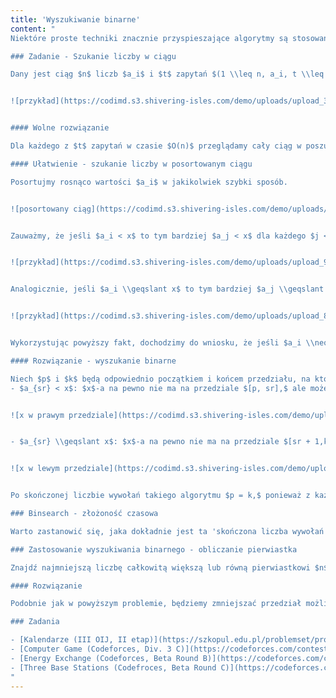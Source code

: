```yaml
---
title: 'Wyszukiwanie binarne'
content: "
Niektóre proste techniki znacznie przyspieszające algorytmy są stosowane tak powszechnie, jak drożdże przy pieczeniu ciasteczek. W tym artykule poznasz najbardziej kultową z nich – wyszukiwanie binarne (ang. binary search).

### Zadanie - Szukanie liczby w ciągu

Dany jest ciąg $n$ liczb $a_i$ i $t$ zapytań $(1 \\leq n, a_i, t \\leq 10^6).$ Każde z nich jest postaci: określ czy liczba $x$ występuje w ciągu.


![przykład](https://codimd.s3.shivering-isles.com/demo/uploads/upload_3f38594743c2b226fbc0131c56cb0783.png)


#### Wolne rozwiązanie

Dla każdego z $t$ zapytań w czasie $O(n)$ przeglądamy cały ciąg w poszukiwaniu $x.$ Oznacza to, że wykonamy $O(tn)$ operacji, co zdecydowanie nie jest satysfakcjonujące. Przyspieszmy ten algorytm korzystając z pewnej obserwacji.

#### Ułatwienie - szukanie liczby w posortowanym ciągu

Posortujmy rosnąco wartości $a_i$ w jakikolwiek szybki sposób.


![posortowany ciąg](https://codimd.s3.shivering-isles.com/demo/uploads/upload_27e99bb1f7c3cfa573566689bb33889e.png)


Zauważmy, że jeśli $a_i < x$ to tym bardziej $a_j < x$ dla każdego $j < i.$


![przykład](https://codimd.s3.shivering-isles.com/demo/uploads/upload_960b90df912c639738d4638fdaa63032.png)


Analogicznie, jeśli $a_i \\geqslant x$ to tym bardziej $a_j \\geqslant x$ dla każdego $j > i.$


![przykład](https://codimd.s3.shivering-isles.com/demo/uploads/upload_82387b0835c1deff8213c6b6a0b5fd22.png)


Wykorzystując powyższy fakt, dochodzimy do wniosku, że jeśli $a_i \\neq x$ to w zależności od tego czy $a_i \\geq x,$ czy $a_i < x$ wartość $x$ na pewno nie będzie występować na pozycjach większych lub mniejszych od $i.$

#### Rozwiązanie - wyszukanie binarne

Niech $p$ i $k$ będą odpowiednio początkiem i końcem przedziału, na którym może wystąpić $x.$ Jako, że na początku nie mamy żadnych informacji na temat naszego ciągu, to potencjalnie może ono wystąpić wszędzie: $p = 1,$ $k = n.$ Niech $sr$ będzie środkiem przedziału: $sr = \\frac{p + k}{2}$ (zaokrąglone w dół). Sprawdzimy teraz relację między $a_{sr}$ a $x$:
- $a_{sr} < x$: $x$-a na pewno nie ma na przedziale $[p, sr],$ ale może wystąpić w $[sr + 1,k].$ Przyjmujemy $p = sr + 1.$


![x w prawym przedziale](https://codimd.s3.shivering-isles.com/demo/uploads/upload_c3d298caa3f3d5bbec302c5214218fd2.png)


- $a_{sr} \\geqslant x$: $x$-a na pewno nie ma na przedziale $[sr + 1,k],$ ale może wystąpić w $[p,sr].$ Przyjmujemy $k = sr.$


![x w lewym przedziale](https://codimd.s3.shivering-isles.com/demo/uploads/upload_3a79482f3a35f8560fede2519bdb310e.png)


Po skończonej liczbie wywołań takiego algorytmu $p = k,$ ponieważ z każdym krokiem zmniejszamy długość naszego przedziału. Oznacza to, że jedyne miejsce, w którym potencjalnie może znaleźć się $x$ to $a_p.$ Wystarczy sprawdzić czy $x = a_p$ i możemy odpowiedzieć na zapytanie.

### Binsearch - złożoność czasowa

Warto zastanowić się, jaka dokładnie jest ta 'skończona liczba wywołań'. Za każdym razem zmniejszamy długość naszego przedziału dwukrotnie. Oznacza to, że po pierwszym wykonaniu algorytmu nasz przedział będzie dwa razy krótszy, po drugim: cztery, po trzecim: osiem, a po $i$-tym: $2^i.$ Długość przedziału wyniesie $1$ po $k$ krokach dla takiego $k,$ że $2^k \\approx n.$ Takie $k$ nazywamy logarytmem dwójkowym i w informatyce oznaczamy jako $log~n.$ Złożoność czasowa odpowiedzi na jedno zapytanie wynosi $O(log~n).$ Ze względu na to, że potęgi dwójki bardzo szybko rosną, logarytm rośnie powoli. Zauważmy, że dla $n = 10^6$ zachodzi $log~n \\approx 20.$ Dla komputera jest to tyle, co nic. Mając dane $t$ zapytań, koszt czasowy całego programu można oszacować jako $O(n~log~n + t~log~n),$ gdyż sortowanie ciągu kosztuje $O(n~log~n).$ Opisaną wyżej technikę nazywamy wyszukiwaniem binarnym.

### Zastosowanie wyszukiwania binarnego - obliczanie pierwiastka

Znajdź najmniejszą liczbę całkowitą większą lub równą pierwiastkowi $n$ $(1 \\leqslant n \\leqslant 10^{18}).$

#### Rozwiązanie

Podobnie jak w powyższym problemie, będziemy zmniejszać przedział możliwości. Na początku znajdźmy górne i dolne ograniczenia. Wiemy, że pierwiastek jest na pewno dodatni: możemy przyjąć $p = 1.$ Tak samo żadna liczba całkowita nie ma pierwiastka większego od samej siebie: ustawmy $k = n.$ „Strzelamy” w środek przedziału – $sr$ i sprawdzać, relację $sr^2$ z $n.$ Jeżeli $sr^2 < n,$ to $sr < \\sqrt{n}$ – szukana wartość będzie większa niż $sr.$ To znaczy, że będzie znajdować się na przedziale $[sr + 1, k].$ W przeciwnym wypadku pozostaje do rozważenia przedział $[p, sr].$ Tak samo jak ostatnio po $O(log~n)$ ruchach $p = k$ oraz jest to rozwiązanie naszego pierwiatka. W przypadkach takich, jak to zadanie, gdy wyszukujemy wartość, będącą rozwiązaniem danego problemu, mówimy o „wyszukiwaniu binarnym po wyniku”.

### Zadania

- [Kalendarze (III OIJ, II etap)](https://szkopul.edu.pl/problemset/problem/LWpMcXylQBa6wHzcJ6U7axzK/site/?key=statement)
- [Computer Game (Codeforces, Div. 3 C)](https://codeforces.com/contest/1183/problem/C)
- [Energy Exchange (Codeforces, Beta Round B)](https://codeforces.com/contest/68/problem/B)
- [Three Base Stations (Codefroces, Beta Round C)](https://codeforces.com/contest/51/problem/C)
"
---
```

